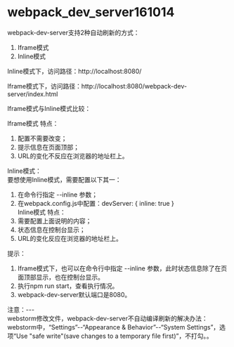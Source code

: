 # webpack_dev_server161014

webpack-dev-server支持2种自动刷新的方式：    
1. Iframe模式  
2. Inline模式  

Inline模式下，访问路径：http://localhost:8080/  

Iframe模式下，访问路径：http://localhost:8080/webpack-dev-server/index.html  

Iframe模式与Inline模式比较：  

Iframe模式 特点：    
1. 配置不需要改变；  
2. 提示信息在页面顶部；  
3. URL的变化不反应在浏览器的地址栏上。    

Inline模式：    
要想使用Inline模式，需要配置以下其一：    
1. 在命令行指定 --inline 参数；    
2. 在webpack.config.js中配置：devServer: { inline: true }  
Inline模式 特点：    
1. 需要配置上面说明的内容；  
2. 状态信息在控制台显示；  
3. URL的变化反应在浏览器的地址栏上。  

提示：    
1. Iframe模式下，也可以在命令行中指定 --inline 参数，此时状态信息除了在页面顶部显示，也在控制台显示。  
2. 执行npm run start，查看执行情况。    
3. webpack-dev-server默认端口是8080。

注意：---  
webstorm修改文件，webpack-dev-server不自动编译刷新的解决办法：   
webstorm中，“Settings”--“Appearance & Behavior”--“System Settings”，选项“Use "safe write"(save changes to a temporary file first)”，不打勾。。
